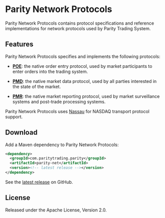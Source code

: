 Parity Network Protocols
========================

Parity Network Protocols contains protocol specifications and reference
implementations for network protocols used by Parity Trading System.


Features
--------

Parity Network Protocols specifies and implements the following protocols:

- [**POE**](doc/POE.md): the native order entry protocol, used by market
  participants to enter orders into the trading system.

- [**PMD**](doc/PMD.md): the native market data protocol, used by all
  parties interested in the state of the market.

- [**PMR**](doc/PMR.md): the native market reporting protocol, used by
  market surveillance systems and post-trade processing systems.

Parity Network Protocols uses [Nassau][] for NASDAQ transport protocol
support.

  [Nassau]: https://github.com/paritytrading/nassau


Download
--------

Add a Maven dependency to Parity Network Protocols:

```xml
<dependency>
  <groupId>com.paritytrading.parity</groupId>
  <artifactId>parity-net</artifactId>
  <version><!-- latest release --></version>
</dependency>
```

See the [latest release][] on GitHub.

  [latest release]: https://github.com/paritytrading/parity/releases/latest


License
-------

Released under the Apache License, Version 2.0.
